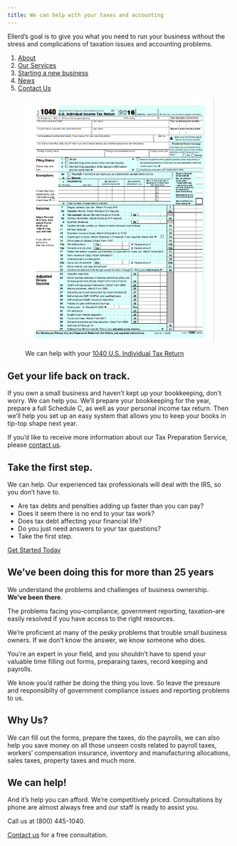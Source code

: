 ```yaml
---
title: We can help with your taxes and accounting
---
```


Ellerd’s goal is to give you what you need to run your business without the stress and complications of taxation issues and accounting problems.

1.  [About](/about)
2.  [Our Services](/services)
3.  [Starting a new business](/start-business)
4.  [News](/news)
5.  [Contact Us](#contact)

<figure>
  <img src="/uploads/1040.png" width="500" alt="1040 U.S. Individual Tax Return" />
  <p>We can help with your <a href="https://www.irs.gov/uac/about-form-1040">1040 U.S. Individual Tax Return</a></p>
</figure>

## Get your life back on track.

If you own a small business and haven’t kept up your bookkeeping, don’t worry. We can help you. We’ll prepare your bookkeeping for the year, prepare a full Schedule C, as well as your personal income tax return. Then we’ll help you set up an easy system that allows you to keep your books in tip-top shape next year.

If you’d like to receive more information about our Tax Preparation Service, please [contact us](#contact).

## Take the first step.

We can help. Our experienced tax professionals will deal with the IRS, so you don’t have to.

*   Are tax debts and penalties adding up faster than you can pay?
*   Does it seem there is no end to your tax work?
*   Does tax debt affecting your financial life?
*   Do you just need answers to your tax questions?
*   Take the first step.

[Get Started Today](#contact)

## We’ve been doing this for more than 25 years

We understand the problems and challenges of business ownership.  
**We’ve been there**.

The problems facing you–compliance, government reporting, taxation–are easily resolved if you have access to the right resources.

We’re proficient at many of the pesky problems that trouble small business owners. If we don’t know the answer, we know someone who does.

You’re an expert in your field, and you shouldn’t have to spend your valuable time filling out forms, preparaing taxes, record keeping and payrolls.

We know you’d rather be doing the thing you love. So leave the pressure and responsibilty of government compliance issues and reporting problems to us.

## Why Us?

We can fill out the forms, prepare the taxes, do the payrolls, we can also help you save money on all those unseen costs related to payroll taxes, workers’ compensation insurance, inventory and manufacturing allocations, sales taxes, property taxes and much more.

## We can help!

And it’s help you can afford. We’re competitively priced. Consultations by phone are almost always free and our staff is ready to assist you.

Call us at (800) 445-1040.

[Contact us](#contact) for a free consultation.
